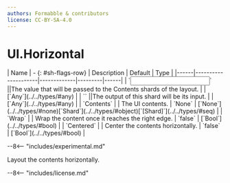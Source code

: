 ```yaml
---
authors: Formabble & contributors
license: CC-BY-SA-4.0
---
```



# UI.Horizontal

<div class="sh-parameters" markdown="1">
| Name | - {: #sh-flags-row} | Description | Default | Type |
|------|---------------------|-------------|---------|------|
| `<input>` ||The value that will be passed to the Contents shards of the layout. | | [`Any`](../../types/#any) |
| `<output>` ||The output of this shard will be its input. | | [`Any`](../../types/#any) |
| `Contents` |  | The UI contents. | `None` | [`None`](../../types/#none)[`Shard`](../../types/#object)[`[Shard]`](../../types/#seq) |
| `Wrap` |  | Wrap the content once it reaches the right edge. | `false` | [`Bool`](../../types/#bool) |
| `Centered` |  | Center the contents horizontally. | `false` | [`Bool`](../../types/#bool) |

</div>

--8<-- "includes/experimental.md"

Layout the contents horizontally.

--8<-- "includes/license.md"


